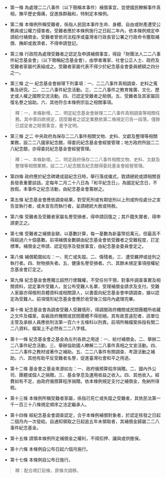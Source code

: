 * 第一條 為處理二二八事件（以下簡稱本事件）補償事宜，並使國民瞭解事件真相，撫平歷史傷痛，促進族群融和，特制定本條例。

* 第二條 本條例所稱受難者，係指人民因本事件生命、身體、自由或財產遭受公務員或公權力侵害者。受難者應於本條例施行之日起二年內，依本條例規定申請給付補償金。受難者曾依司法程序或臺灣省行政長官公署之行政命令獲取補償、撫卹或救濟者，不得申請登記。

* 第三條 行政院為處理受難者之認定及申請補償事宜，得設「財團法人二二八事件紀念基金會」（以下簡稱紀念基金會），由學者專家、社會公正人士、政府及受難者家屬代表組成之。受難者家屬代表不得少於紀念基金會委員總額之四分之一。

* 第三條 之一 紀念基金會辦理下列事項：一、二二八事件真相調查、史料之蒐集及研究。二、二二八事件紀念活動。三、二二八事件之教育推廣、文化、歷史或人權之國際交流活動。四、已認定受難者之賠償。五、受難者及其家屬回復名譽之協助。六、其他符合本條例宗旨之相關事項。

> 釋：一、本條新增。二、明定紀念基金會辦理二二八事件真相調查等相關任務。其中第四款規定，因受難者之認定業務依第二條規定已告一段落，僅餘已認定者之賠償事宜，爰予定明。

* 第三條 之二 中央政府為保存二二八事件相關文物、史料、文獻及整理等相關業務，設二二八國家紀念館，得委託紀念基金會經營管理；地方政府所設二二八紀念館，亦得委託紀念基金會經營管理。

> 釋：一、本條新增。二、明定政府保存二二八事件相關文物、史料、文獻及整理等相關業務，設二二八紀念館及紀念館得委託基金會經營管理。

* 第四條 政府應於紀念碑建成屆紀念日時，舉行落成儀式，敦請總統或請相關首長發表重要談話。定每年二月二十八日為「和平紀念日」，為國定紀念日，不放假。本事件之紀念活動，由紀念基金會籌辦之。

* 第五條 紀念基金會應依調查結果，對受死刑或有期徒刑以上刑或拘役處分之宣告並執行者，或未宣告而執行者，呈請總統大赦或特赦。

* 第六條 受難者及受難者家屬名譽受損者，得申請回復之；其戶籍失實者，得申請更正之。

* 第七條 受難者之補償金額，以基數計算，每一基數為新臺幣拾萬元，但最高不得超過六十個基數。前項補償金數額由紀念基金會依受難者之受難程度，訂定標準。補償金之申請、認定程序及發放事宜，由紀念基金委員會定之。

* 第八條 補償範圍如左：一、死亡或失蹤。二、傷殘者。三、遭受羈押或徒刑之執行者。四、財物損失者。五、健康名譽受損者。六、其餘未規定事項授權紀念基金會訂定之。

* 第九條 紀念基金會應獨立超然行使職權，不受任何干預，對事件調查事實及相關資料，認定事件受難人，並公布受難人名單，受理補償金請求及支付。受難人家屬亦得檢附具體資料或相關證人，以書面向紀念基金會申請調查，據以認定為受難人。前項情形紀念基金會應於收受後三個月內處理完畢。

* 第十條 紀念基金會為調查受難人受難情形，得調閱政府機關或民間團體所收藏之文件及檔案，各級政府機關或民間團體不得拒絕。其有故意違犯者，該單位主管及承辦人員應依刑法第一百六十五條科以刑責。前項所稱檔案係指有關二二八資料，檔案上不必然有二二八字樣。

* 第十一條 紀念基金會之基金為左列各款之用途：一、給付補償金。二、舉辦二二八事件紀念活動。三、舉辦協助國人瞭解二二八事件真相之文宣活動。四、二二八事件之教材或著作之補助。五、二二八事件有關調查、考證活動之補助。六、其他有助平反受難者名譽，促進臺灣社會和平之用途。

* 第十二條 基金會之基金來源如左：一、政府循預算程序捐贈。二、國內外公司、團體或個人之捐贈。三、基金孳息及運用收益之收入。四、其他收入。經費如有不足，由政府循預算程序捐贈。依本條例規定支付之補償金，免納所得稅。

* 第十三條 本條例所稱受難者家屬，係指已死亡或失蹤之受難者，其依民法第一千一百三十八條規定順序之法定繼承人。

* 第十四條 經紀念基金會調查認定，合乎本條例補償對象者，於認定核發之日起二個月內一次發給。自通知領取之日起逾五年未領取者，其補償金歸屬二二八事件紀念基金。

* 第十五條 請領本條例所定補償金之權利，不得扣押、讓與或供擔保。

* 第十六條 本條例自公布日起六個月施行。

* 第十七條 本條例自公布日施行。

> 釋：配合增訂前條，原條次調移。

